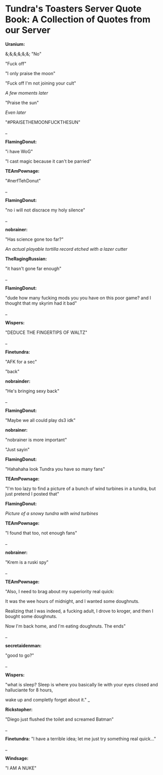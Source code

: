 #         Tundra's Toasters Server Quote Book: A Collection of Quotes from our Server

**Uranium:**

&;&;&;&;&;&; "No"

"Fuck off"

"I only praise the moon"

"Fuck off I'm not joining your cult"

*A few moments later*

"Praise the sun"

*Even later*

"#PRAISETHEMOONFUCKTHESUN"

_

**FlamingDonut:**

"i have WoG"

"I cast magic because it can't be parried"

**TEAmPownage:**

"#nerfTehDonut"

_

**FlamingDonut:**

"no i will not discrace my holy silence"

_

**nobrainer:**

"Has science gone too far?"

*An actual playable tortilla record etched with a lazer cutter*

**TheRagingRussian:**

"it hasn't gone far enough"

_

**FlamingDonut:**

"dude how many fucking mods you you have on this poor game? and I thought that my skyrim had it bad"

_

**Wispers:**

"DEDUCE THE FINGERTIPS OF WALTZ"

_

**Finetundra:**

"AFK for a sec"

"back"

**nobrainder:**

"He's bringing sexy back"

_

**FlamingDonut:**

"Maybe we all could play ds3 idk"

**nobrainer:**

"nobrainer is more important"

"Just sayin"

**FlamingDonut:**

"Hahahaha look Tundra you have so many fans"

**TEAmPownage:**

"I'm too lazy to find a picture of a bunch of wind turbines in a tundra, but just pretend I posted that"

**FlamingDonut:** 

*Picture of a snowy tundra with wind turbines*

**TEAmPownage:**

"I found that too, not enough fans"

_

**nobrainer:**

"Krem is a ruski spy"

_

**TEAmPownage:**

"Also, I need to brag about my superiority real quick:

It was the wee hours of midnight, and I wanted some doughnuts.

Realizing that I was indeed, a fucking adult, I drove to kroger, and then I bought some doughnuts.

Now I'm back home, and I'm eating doughnuts. The ends"

_

**secretaidenman:**

"good to go?"

_

**Wispers:**

"what is sleep? Sleep is where you basically lie with your eyes closed and halluciante for 8 hours,

wake up and completly forget about it."
_

**Rickstopher:**

"Diego just flushed the toilet and screamed Batman"

_

**Finetundra:** "I have a terrible idea; let me just try something real quick..."

_

**Windsage:**

"I AM A NUKE"
